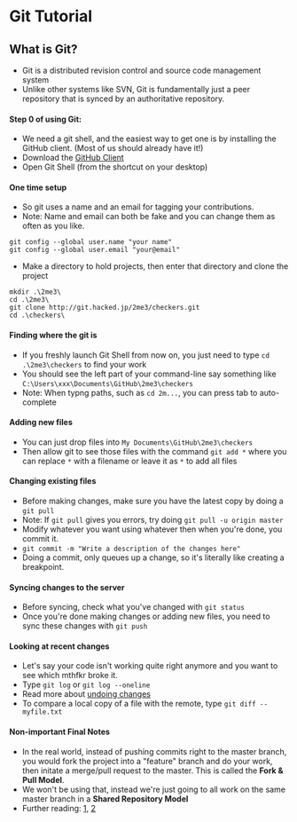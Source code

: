 Git Tutorial
=============

## What is Git?
 * Git is a distributed revision control and source code management system
 * Unlike other systems like SVN, Git is fundamentally just a peer repository that is synced by an authoritative repository.

#### Step 0 of using Git:
 * We need a git shell, and the easiest way to get one is by installing the GitHub client. (Most of us should already have it!)
 * Download the [GitHub Client](http://windows.github.com/)
 * Open Git Shell (from the shortcut on your desktop)

#### One time setup
 * So git uses a name and an email for tagging your contributions.
 * Note: Name and email can both be fake and you can change them as often as you like.

```
git config --global user.name "your name"
git config --global user.email "your@email"
```

 * Make a directory to hold projects, then enter that directory and clone the project

```
mkdir .\2me3\
cd .\2me3\
git clone http://git.hacked.jp/2me3/checkers.git
cd .\checkers\
```

#### Finding where the git is
 * If you freshly launch Git Shell from now on, you just need to type
    `cd .\2me3\checkers` to find your work
 * You should see the left part of your command-line say something like  `C:\Users\xxx\Documents\GitHub\2me3\checkers`
 * Note: When typng paths, such as `cd 2m...`, you can press tab to auto-complete

#### Adding new files
 * You can just drop files into `My Documents\GitHub\2me3\checkers`
 * Then allow git to see those files with the command `git add *` where you can replace `*` with a filename or leave it as `*` to add all files 

#### Changing existing files
 * Before making changes, make sure you have the latest copy by doing a `git pull`
 * Note: If `git pull` gives you errors, try doing `git pull -u origin master`
 * Modify whatever you want using whatever then when you're done, you commit it.
 * `git commit -m "Write a description of the changes here"`
 * Doing a commit, only queues up a change, so it's literally like creating a breakpoint.

#### Syncing changes to the server
 * Before syncing, check what you've changed with `git status`
 * Once you're done making changes or adding new files, you need to sync these changes with `git push`

#### Looking at recent changes
 * Let's say your code isn't working quite right anymore and you want to see which mthfkr broke it.
 * Type `git log` or `git log --oneline`
 * Read more about [undoing changes](https://www.atlassian.com/git/tutorial/undoing-changes)
 * To compare a local copy of a file with the remote, type `git diff -- myfile.txt`

#### Non-important Final Notes
 * In the real world, instead of pushing commits right to the master branch, you would fork the project into a "feature" branch and do your work, then initate a merge/pull request to the master. This is called the __Fork & Pull Model__.
 * We won't be using that, instead we're just going to all work on the same master branch in a __Shared Repository Model__
 * Further reading: [1](http://scottchacon.com/2011/08/31/github-flow.html), [2](https://help.github.com/articles/using-pull-requests#a-quick-note-on-collaborative-development-models)